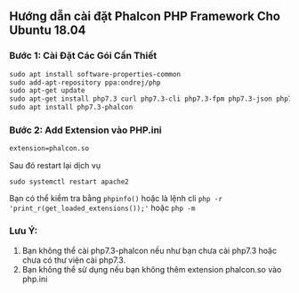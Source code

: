 ## Hướng dẫn cài đặt Phalcon PHP Framework Cho Ubuntu 18.04
### Bước 1: Cài Đặt Các Gói Cần Thiết

```markdown
sudo apt install software-properties-common 
sudo add-apt-repository ppa:ondrej/php
sudo apt-get update
sudo apt-get install php7.3 curl php7.3-cli php7.3-fpm php7.3-json php7.3-pdo php7.3-mysql php7.3-zip php7.3-gd  php7.3-mbstring php7.3-curl php7.3-xml php7.3-bcmath php7.3-json
sudo apt install php7.3-phalcon
```

### Bước 2: Add Extension vào PHP.ini
```markdown
extension=phalcon.so
```

Sau đó restart lại dịch vụ
```mardown
sudo systemctl restart apache2
```

Bạn có thể kiểm tra bằng `phpinfo()` hoặc là lệnh cli `php -r 'print_r(get_loaded_extensions());'` hoặc `php -m`

### Lưu Ý:
1. Bạn không thể cài php7.3-phalcon nếu như bạn chưa cài php7.3 hoặc chưa có thư viện cài php7.3.
2. Bạn không thể sử dụng nếu bạn không thêm extension phalcon.so vào php.ini 